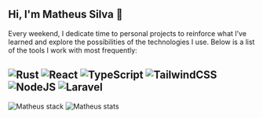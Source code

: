 ##  Hi, I'm Matheus Silva 👋

Every weekend, I dedicate time to personal projects to reinforce what I’ve learned and explore the possibilities of the technologies I use. Below is a list of the tools I work with most frequently:

![Rust](https://img.shields.io/badge/rust-%23000000.svg?style=for-the-badge&logo=rust&logoColor=white) ![React](https://img.shields.io/badge/react-%2320232a.svg?style=for-the-badge&logo=react&logoColor=%2361DAFB) ![TypeScript](https://img.shields.io/badge/typescript-%23007ACC.svg?style=for-the-badge&logo=typescript&logoColor=white) ![TailwindCSS](https://img.shields.io/badge/tailwindcss-%2338B2AC.svg?style=for-the-badge&logo=tailwind-css&logoColor=white) ![NodeJS](https://img.shields.io/badge/node.js-6DA55F?style=for-the-badge&logo=node.js&logoColor=white) ![Laravel](https://img.shields.io/badge/laravel-%23FF2D20.svg?style=for-the-badge&logo=laravel&logoColor=white)
---

![Matheus stack](https://github-readme-stats.vercel.app/api/top-langs/?username=matheus-git&layout=compact&hide_progress=false&exclude_repo=nvim-plugins,simple-inertia,tech-bookshelf&theme=vue-dark&cache_seconds=0) ![Matheus stats](https://github-readme-stats.vercel.app/api?username=matheus-git&show_icons=true&theme=vue-dark&hide=issues&rank_icon=default&hide_progress=true&hide_rank=true&line_height=24&cache_seconds=0) 
